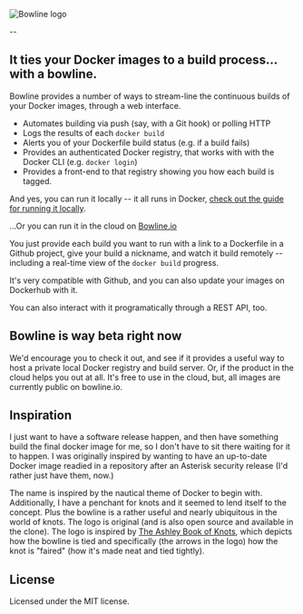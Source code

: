 ![Bowline logo](http://i.imgur.com/pHdhLik.png)

--

## It ties your Docker images to a build process... with a bowline.

Bowline provides a number of ways to stream-line the continuous builds of your Docker images, through a web interface.

* Automates building via push (say, with a Git hook) or polling HTTP 
* Logs the results of each `docker build`
* Alerts you of your Dockerfile build status (e.g. if a build fails)
* Provides an authenticated Docker registry, that works with with the Docker CLI (e.g. `docker login`)
* Provides a front-end to that registry showing you how each build is tagged.

And yes, you can run it locally -- it all runs in Docker, [check out the guide for running it locally](https://github.com/dougbtv/bowline/blob/master/docs/RunningLocally.md).

...Or you can run it in the cloud on [Bowline.io](https://bowline.io/)

You just provide each build you want to run with a link to a Dockerfile in a Github project, give your build a nickname, and watch it build remotely -- including a real-time view of the `docker build` progress.

It's very compatible with Github, and you can also update your images on Dockerhub with it.

You can also interact with it programatically through a REST API, too.

## Bowline is way beta right now

We'd encourage you to check it out, and see if it provides a useful way to host a private local Docker registry and build server. Or, if the product in the cloud helps you out at all. It's free to use in the cloud, but, all images are currently public on bowline.io.

## Inspiration

I just want to have a software release happen, and then have something build the final docker image for me, so I don't have to sit there waiting for it to happen. I was originally inspired by wanting to have an up-to-date Docker image readied in a repository after an Asterisk security release (I'd rather just have them, now.)

The name is inspired by the nautical theme of Docker to begin with. Additionally, I have a penchant for knots and it seemed to lend itself to the concept. Plus the bowline is a rather useful and nearly ubiquitous in the world of knots. The logo is original (and is also open source and available in the clone). The logo is inspired by [The Ashley Book of Knots](http://en.wikipedia.org/wiki/The_Ashley_Book_of_Knots), which depicts how the bowline is tied and specifically (the arrows in the logo) how the knot is "faired" (how it's made neat and tied tightly).

## License

Licensed under the MIT license.